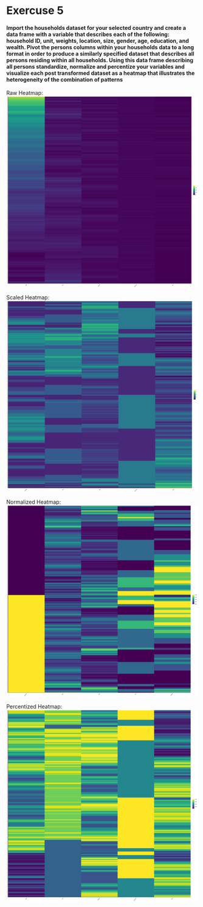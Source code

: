 # Exercuse 5

#### Import the households dataset for your selected country and create a data frame with a variable that describes each of the following: household ID, unit, weights, location, size, gender, age, education, and wealth. Pivot the persons columns within your households data to a long format in order to produce a similarly specified dataset that describes all persons residing within all households. Using this data frame describing all persons standardize, normalize and percentize your variables and visualize each post transformed dataset as a heatmap that illustrates the heterogeneity of the combination of patterns

Raw Heatmap:
![](raw.png)

Scaled Heatmap:
![](scale.png)

Normalized Heatmap:
![](normal.png)

Percentized Heatmap:
![](percent.png)

